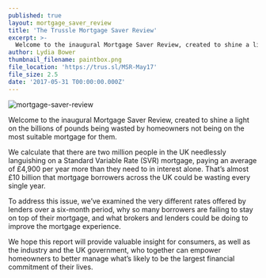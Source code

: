 ```yaml
---
published: true
layout: mortgage_saver_review
title: 'The Trussle Mortgage Saver Review'
excerpt: >-
  Welcome to the inaugural Mortgage Saver Review, created to shine a light on the billions of pounds being wasted by homeowners not being on the most suitable mortgage for them.
author: Lydia Bower
thumbnail_filename: paintbox.png
file_location: 'https://trus.sl/MSR-May17'
file_size: 2.5
date: '2017-05-31 T00:00:00.000Z'
---
```


![mortgage-saver-review]({{site.baseurl}}/images/msr/mortgage-saver-review-banner.png)

Welcome to the inaugural Mortgage Saver Review, created to shine a light on the billions of pounds being wasted by homeowners not being on the most suitable mortgage for them.

We calculate that there are two million people in the UK needlessly languishing on a Standard Variable Rate (SVR) mortgage, paying an average of £4,900 per year more than they need to in interest alone. That’s almost £10 billion that mortgage borrowers across the UK could be wasting every single year.

To address this issue, we’ve examined the very different rates offered by lenders over a six-month period, why so many borrowers are failing to stay on top of their mortgage, and what brokers and lenders could be doing to improve the mortgage experience.

We hope this report will provide valuable insight for consumers, as well as the industry and the UK government, who together can empower homeowners to better manage what’s likely to be the largest financial commitment of their lives.
